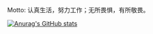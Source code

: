 
Motto: 认真生活，努力工作；无所畏惧，有所敬畏。

[![Anurag's GitHub stats](https://github-readme-stats.vercel.app/api?username=BigFaceMaster&count_private=true&show_icons=true&theme=solarized-dark)](https://github.com/anuraghazra/github-readme-stats)
